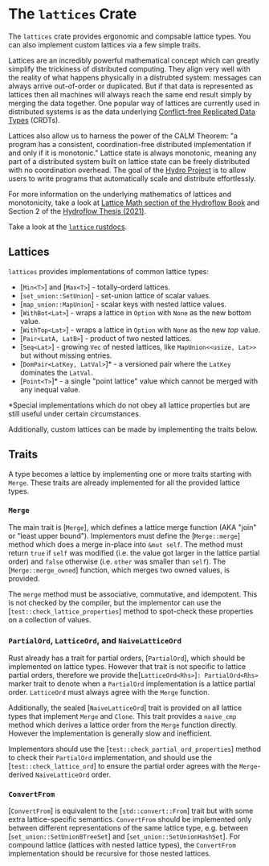 <h1 class="crate-title">The <code>lattices</code> Crate</h1>

The `lattices` crate provides ergonomic and compsable lattice types. You can also implement custom
lattices via a few simple traits.

Lattices are an incredibly powerful mathematical concept which can greatly simplify the trickiness
of distributed computing. They align very well with the reality of what happens physically in a
distrubted system: messages can always arrive out-of-order or duplicated. But if that data is
represented as lattices then all machines will always reach the same end result simply by merging the data together.
One popular way of lattices are currently used in distributed systems is as the data underlying
[Conflict-free Replicated Data Types](https://en.wikipedia.org/wiki/Conflict-free_replicated_data_type)
(CRDTs).

Lattices also allow us to harness the power of the CALM Theorem: "a program has a consistent,
coordination-free distributed implementation if and only if it is monotonic." Lattice state is
always monotonic, meaning any part of a distributed system built on lattice state can be
freely distributed with no coordination overhead. The goal of the [Hydro Project](https://hydro.run/)
is to allow users to write programs that automatically scale and distribute effortlessly.

For more information on the underlying mathematics of lattices and monotonicity, take a look at
[Lattice Math section of the Hydroflow Book](https://hydro.run/docs/lattices_crate/lattice_math)
and Section 2 of the [Hydroflow Thesis (2021)](https://hydro.run/papers/hydroflow-thesis.pdf).

Take a look at the [`lattice` rustdocs](https://hydro-project.github.io/hydroflow/doc/lattices/index.html).

## Lattices

`lattices` provides implementations of common lattice types:
* [`Min<T>`] and [`Max<T>`] - totally-orderd lattices.
* [`set_union::SetUnion`] - set-union lattice of scalar values.
* [`map_union::MapUnion`] - scalar keys with nested lattice values.
* [`WithBot<Lat>`] - wraps a lattice in `Option` with `None` as the new bottom value.
* [`WithTop<Lat>`] - wraps a lattice in `Option` with `None` as the new _top_ value.
* [`Pair<LatA, LatB>`] - product of two nested lattices.
* [`Seq<Lat>`] - growing `Vec` of nested lattices, like `MapUnion<<usize, Lat>>` but without missing entries.
* [`DomPair<LatKey, LatVal>`]* - a versioned pair where the `LatKey` dominates the `LatVal`.
* [`Point<T>`]* - a single "point lattice" value which cannot be merged with any inequal value.

*Special implementations which do not obey all lattice properties but are still useful under
certain circumstances.

Additionally, custom lattices can be made by implementing the traits below.

## Traits

A type becomes a lattice by implementing one or more traits starting with `Merge`. These traits
are already implemented for all the provided lattice types.

### `Merge`

The main trait is [`Merge`], which defines a lattice merge function (AKA "join" or "least upper
bound"). Implementors must define the [`Merge::merge`] method which does a merge in-place into
`&mut self`. The method must return `true` if `self` was modified (i.e. the value got larger in the
lattice partial order) and `false` otherwise (i.e. `other` was smaller than `self`). The [`Merge::merge_owned`]
function, which merges two owned values, is provided.

The `merge` method must be associative, commutative, and idempotent. This is not checked by the
compiler, but the implementor can use the [`test::check_lattice_properties`] method to spot-check
these properties on a collection of values.

### `PartialOrd`, `LatticeOrd`, and `NaiveLatticeOrd`

Rust already has a trait for partial orders, [`PartialOrd`], which should be implemented on lattice
types. However that trait is not specific to lattice partial orders, therefore we provide the[`LatticeOrd<Rhs>`]`: PartialOrd<Rhs>`
marker trait to denote when a `PartialOrd` implementation is a lattice partial order. `LatticeOrd`
must always agree with the `Merge` function.

Additionally, the sealed [`NaiveLatticeOrd`] trait is provided on all lattice types that implement
`Merge` and `Clone`. This trait provides a `naive_cmp` method which derives a lattice order from
the `Merge` function directly. However the implementation is generally slow and inefficient.

Implementors should use the [`test::check_partial_ord_properties`] method to check their
`PartialOrd` implementation, and should use the [`test::check_lattice_ord`] to ensure the partial
order agrees with the `Merge`-derived `NaiveLatticeOrd` order.

### `ConvertFrom`

[`ConvertFrom`] is equivalent to the [`std::convert::From`] trait but with some extra
lattice-specific semantics. `ConvertFrom` should be implemented only between different
representations of the same lattice type, e.g. between [`set_union::SetUnionBTreeSet`] and [`set_union::SetUnionHashSet`].
For compound lattice (lattices with nested lattice types), the `ConvertFrom` implementation should
be recursive for those nested lattices.
